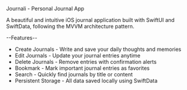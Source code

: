 Journali - Personal Journal App

A beautiful and intuitive iOS journal application built with SwiftUI and SwiftData, following the MVVM architecture pattern.

--Features--

- Create Journals - Write and save your daily thoughts and memories
- Edit Journals - Update your journal entries anytime
- Delete Journals - Remove entries with confirmation alerts
- Bookmark - Mark important journal entries as favorites
- Search - Quickly find journals by title or content
- Persistent Storage - All data saved locally using SwiftData
